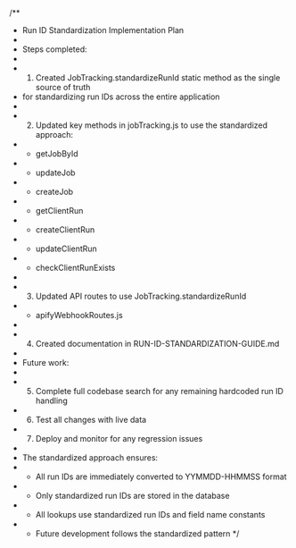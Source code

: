 /**
 * Run ID Standardization Implementation Plan
 * 
 * Steps completed:
 * 
 * 1. Created JobTracking.standardizeRunId static method as the single source of truth
 *    for standardizing run IDs across the entire application
 * 
 * 2. Updated key methods in jobTracking.js to use the standardized approach:
 *    - getJobById
 *    - updateJob
 *    - createJob
 *    - getClientRun
 *    - createClientRun
 *    - updateClientRun
 *    - checkClientRunExists
 * 
 * 3. Updated API routes to use JobTracking.standardizeRunId
 *    - apifyWebhookRoutes.js
 * 
 * 4. Created documentation in RUN-ID-STANDARDIZATION-GUIDE.md
 * 
 * Future work:
 * 
 * 5. Complete full codebase search for any remaining hardcoded run ID handling
 * 6. Test all changes with live data
 * 7. Deploy and monitor for any regression issues
 * 
 * The standardized approach ensures:
 * - All run IDs are immediately converted to YYMMDD-HHMMSS format
 * - Only standardized run IDs are stored in the database
 * - All lookups use standardized run IDs and field name constants
 * - Future development follows the standardized pattern
 */